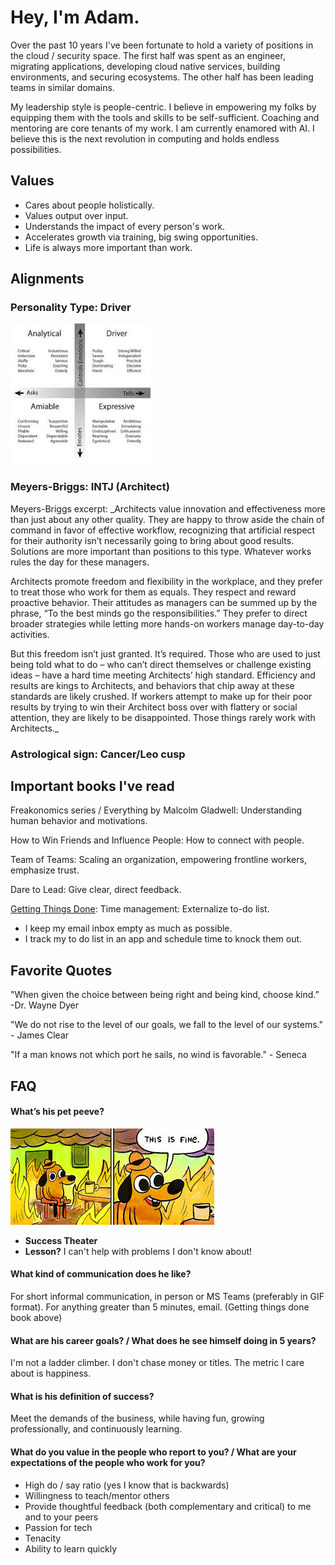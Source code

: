 # Hey, I'm Adam.
Over the past 10 years I've been fortunate to hold a variety of positions in the cloud / security space. The first half was spent as an engineer, migrating applications, developing cloud native services, building environments, and securing ecosystems. The other half has been leading teams in similar domains.

My leadership style is people-centric. I believe in empowering my folks by equipping them with the tools and skills to be self-sufficient. Coaching and mentoring are core tenants of my work. I am currently enamored with AI. I believe this is the next revolution in computing and holds endless possibilities.

## Values
* Cares about people holistically. 
* Values output over input. 
* Understands the impact of every person's work.
* Accelerates growth via training, big swing opportunities. 
* Life is always more important than work. 

## Alignments
### Personality Type: Driver
![Personality Types](https://github.com/aleonard9/adam/blob/main/personality_type.png)

### Meyers-Briggs: INTJ (Architect)
 
Meyers-Briggs excerpt: 
_Architects value innovation and effectiveness more than just about any other quality. They are happy to throw aside the chain of command in favor of effective workflow, recognizing that artificial respect for their authority isn’t necessarily going to bring about good results. Solutions are more important than positions to this type. Whatever works rules the day for these managers.
 
Architects promote freedom and flexibility in the workplace, and they prefer to treat those who work for them as equals. They respect and reward proactive behavior. Their attitudes as managers can be summed up by the phrase, “To the best minds go the responsibilities.” They prefer to direct broader strategies while letting more hands-on workers manage day-to-day activities.
 
But this freedom isn’t just granted. It’s required. Those who are used to just being told what to do – who can’t direct themselves or challenge existing ideas – have a hard time meeting Architects’ high standard. Efficiency and results are kings to Architects, and behaviors that chip away at these standards are likely crushed. If workers attempt to make up for their poor results by trying to win their Architect boss over with flattery or social attention, they are likely to be disappointed. Those things rarely work with Architects._

### Astrological sign: Cancer/Leo cusp

## Important books I've read
Freakonomics series / Everything by Malcolm Gladwell: Understanding human behavior and motivations. 
 
How to Win Friends and Influence People: How to connect with people. 

Team of Teams: Scaling an organization, empowering frontline workers, emphasize trust.
 
Dare to Lead: Give clear, direct feedback. 
 
[Getting Things Done](https://youtu.be/gCswMsONkwY?si=4D6bckH1W8bS1W9V): Time management: Externalize to-do list. 
* I keep my email inbox empty as much as possible.
* I track my to do list in an app and schedule time to knock them out.

## Favorite Quotes
"When given the choice between being right and being kind, choose kind.” -Dr. Wayne Dyer

"We do not rise to the level of our goals, we fall to the level of our systems." - James Clear

"If a man knows not which port he sails, no wind is favorable." - Seneca

## FAQ
#### What’s his pet peeve?
  
![Fire](https://github.com/aleonard9/adam/blob/main/fire.png)

- **Success Theater**
- **Lesson?** I can't help with problems I don't know about!
 
#### What kind of communication does he like? 
  For short informal communication, in person or MS Teams (preferably in GIF format).
  For anything greater than 5 minutes, email. (Getting things done book above) 
 
#### What are his career goals? / What does he see himself doing in 5 years?
  I'm not a ladder climber. I don't chase money or titles. The metric I care about is happiness.  
 
#### What is his definition of success?
  Meet the demands of the business, while having fun, growing professionally, and continuously learning.
 
#### What do you value in the people who report to you? / What are your expectations of the people who work for you?
- High do / say ratio (yes I know that is backwards)
- Willingness to teach/mentor others
- Provide thoughtful feedback (both complementary and critical) to me and to your peers
- Passion for tech
- Tenacity
- Ability to learn quickly
 
